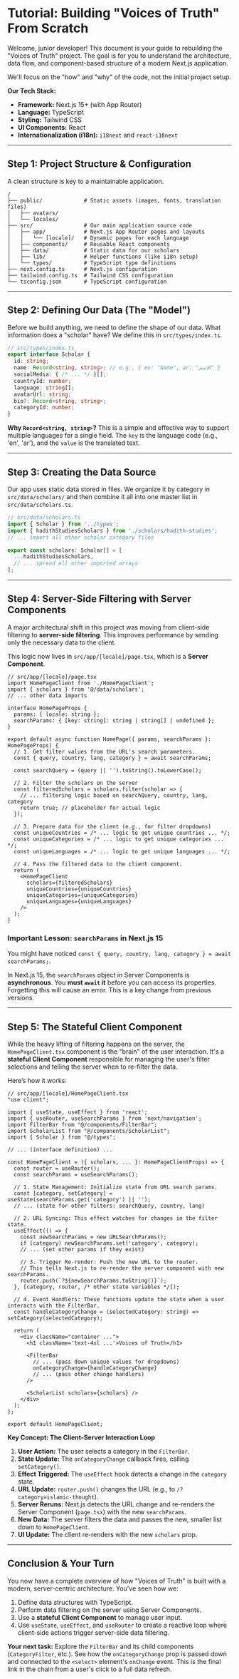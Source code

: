 # Tutorial: Building "Voices of Truth" From Scratch

Welcome, junior developer! This document is your guide to rebuilding the "Voices of Truth" project. The goal is for you to understand the architecture, data flow, and component-based structure of a modern Next.js application.

We'll focus on the "how" and "why" of the code, not the initial project setup.

**Our Tech Stack:**
*   **Framework:** Next.js 15+ (with App Router)
*   **Language:** TypeScript
*   **Styling:** Tailwind CSS
*   **UI Components:** React
*   **Internationalization (i18n):** `i18next` and `react-i18next`

---

## Step 1: Project Structure & Configuration

A clean structure is key to a maintainable application.

```
/
├── public/             # Static assets (images, fonts, translation files)
│   ├── avatars/
│   └── locales/
├── src/                # Our main application source code
│   ├── app/            # Next.js App Router pages and layouts
│   │   └── [locale]/   # Dynamic pages for each language
│   ├── components/     # Reusable React components
│   ├── data/           # Static data for our scholars
│   ├── lib/            # Helper functions (like i18n setup)
│   └── types/          # TypeScript type definitions
├── next.config.ts      # Next.js configuration
├── tailwind.config.ts  # Tailwind CSS configuration
└── tsconfig.json       # TypeScript configuration
```

---

## Step 2: Defining Our Data (The "Model")

Before we build anything, we need to define the shape of our data. What information does a "scholar" have? We define this in `src/types/index.ts`.

```typescript
// src/types/index.ts
export interface Scholar {
  id: string;
  name: Record<string, string>; // e.g., { en: "Name", ar: "الاسم" }
  socialMedia: { /* ... */ }[];
  countryId: number;
  language: string[];
  avatarUrl: string;
  bio?: Record<string, string>;
  categoryId: number;
}
```
**Why `Record<string, string>`?** This is a simple and effective way to support multiple languages for a single field. The `key` is the language code (e.g., 'en', 'ar'), and the `value` is the translated text.

---

## Step 3: Creating the Data Source

Our app uses static data stored in files. We organize it by category in `src/data/scholars/` and then combine it all into one master list in `src/data/scholars.ts`.

```typescript
// src/data/scholars.ts
import { Scholar } from '../types';
import { hadithStudiesScholars } from './scholars/hadith-studies';
// ... import all other scholar category files

export const scholars: Scholar[] = [
  ...hadithStudiesScholars,
  // ... spread all other imported arrays
];
```

---

## Step 4: Server-Side Filtering with Server Components

A major architectural shift in this project was moving from client-side filtering to **server-side filtering**. This improves performance by sending only the necessary data to the client.

This logic now lives in `src/app/[locale]/page.tsx`, which is a **Server Component**.

```tsx
// src/app/[locale]/page.tsx
import HomePageClient from './HomePageClient';
import { scholars } from '@/data/scholars';
// ... other data imports

interface HomePageProps {
  params: { locale: string };
  searchParams: { [key: string]: string | string[] | undefined };
}

export default async function HomePage({ params, searchParams }: HomePageProps) {
  // 1. Get filter values from the URL's search parameters.
  const { query, country, lang, category } = await searchParams;

  const searchQuery = (query || '').toString().toLowerCase();

  // 2. Filter the scholars on the server
  const filteredScholars = scholars.filter(scholar => {
    // ... filtering logic based on searchQuery, country, lang, category
    return true; // placeholder for actual logic
  });

  // 3. Prepare data for the client (e.g., for filter dropdowns)
  const uniqueCountries = /* ... logic to get unique countries ... */;
  const uniqueCategories = /* ... logic to get unique categories ... */;
  const uniqueLanguages = /* ... logic to get unique languages ... */;

  // 4. Pass the filtered data to the client component.
  return (
    <HomePageClient
      scholars={filteredScholars}
      uniqueCountries={uniqueCountries}
      uniqueCategories={uniqueCategories}
      uniqueLanguages={uniqueLanguages}
    />
  );
}
```

### Important Lesson: `searchParams` in Next.js 15

You might have noticed `const { query, country, lang, category } = await searchParams;`.

In Next.js 15, the `searchParams` object in Server Components is **asynchronous**. You **must `await` it** before you can access its properties. Forgetting this will cause an error. This is a key change from previous versions.

---

## Step 5: The Stateful Client Component

While the heavy lifting of filtering happens on the server, the `HomePageClient.tsx` component is the "brain" of the user interaction. It's a **stateful Client Component** responsible for managing the user's filter selections and telling the server when to re-filter the data.

Here’s how it works:

```tsx
// src/app/[locale]/HomePageClient.tsx
"use client";

import { useState, useEffect } from 'react';
import { useRouter, useSearchParams } from 'next/navigation';
import FilterBar from "@/components/FilterBar";
import ScholarList from "@/components/ScholarList";
import { Scholar } from "@/types";

// ... (interface definition) ...

const HomePageClient = ({ scholars, ... }: HomePageClientProps) => {
  const router = useRouter();
  const searchParams = useSearchParams();

  // 1. State Management: Initialize state from URL search params.
  const [category, setCategory] = useState(searchParams.get('category') || '');
  // ... (state for other filters: searchQuery, country, lang)

  // 2. URL Syncing: This effect watches for changes in the filter state.
  useEffect(() => {
    const newSearchParams = new URLSearchParams();
    if (category) newSearchParams.set('category', category);
    // ... (set other params if they exist)

    // 3. Trigger Re-render: Push the new URL to the router.
    // This tells Next.js to re-render the server component with new searchParams.
    router.push(`?${newSearchParams.toString()}`);
  }, [category, router, /* other state variables */]);

  // 4. Event Handlers: These functions update the state when a user interacts with the FilterBar.
  const handleCategoryChange = (selectedCategory: string) => setCategory(selectedCategory);

  return (
    <div className="container ...">
      <h1 className='text-4xl ...'>Voices of Truth</h1>

      <FilterBar
        // ... (pass down unique values for dropdowns)
        onCategoryChange={handleCategoryChange}
        // ... (pass other change handlers)
      />

      <ScholarList scholars={scholars} />
    </div>
  );
};

export default HomePageClient;
```

**Key Concept: The Client-Server Interaction Loop**
1.  **User Action:** The user selects a category in the `FilterBar`.
2.  **State Update:** The `onCategoryChange` callback fires, calling `setCategory()`.
3.  **Effect Triggered:** The `useEffect` hook detects a change in the `category` state.
4.  **URL Update:** `router.push()` changes the URL (e.g., to `/?category=islamic-thought`).
5.  **Server Reruns:** Next.js detects the URL change and re-renders the Server Component (`page.tsx`) with the new `searchParams`.
6.  **New Data:** The server filters the data and passes the new, smaller list down to `HomePageClient`.
7.  **UI Update:** The client re-renders with the new `scholars` prop.

---

## Conclusion & Your Turn

You now have a complete overview of how "Voices of Truth" is built with a modern, server-centric architecture. You've seen how we:
1.  Define data structures with TypeScript.
2.  Perform data filtering on the server using Server Components.
3.  Use a **stateful Client Component** to manage user input.
4.  Use `useState`, `useEffect`, and `useRouter` to create a reactive loop where client-side actions trigger server-side data filtering.

**Your next task:**
Explore the `FilterBar` and its child components (`CategoryFilter`, etc.). See how the `onCategoryChange` prop is passed down and connected to the `<select>` element's `onChange` event. This is the final link in the chain from a user's click to a full data refresh.
